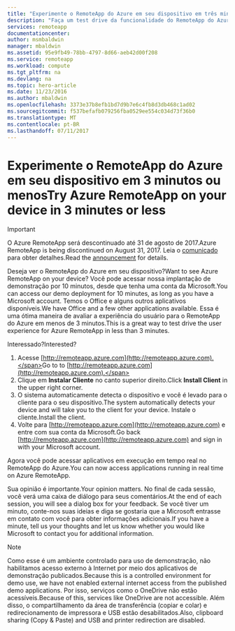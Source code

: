 ```yaml
---
title: "Experimente o RemoteApp do Azure em seu dispositivo em três minutos ou menos | Microsoft Docs"
description: "Faça um test drive da funcionalidade do RemoteApp do Azure sem instalar o serviço."
services: remoteapp
documentationcenter: 
author: msmbaldwin
manager: mbaldwin
ms.assetid: 95e9fb49-78bb-4797-8d66-aeb42d00f208
ms.service: remoteapp
ms.workload: compute
ms.tgt_pltfrm: na
ms.devlang: na
ms.topic: hero-article
ms.date: 11/23/2016
ms.author: mbaldwin
ms.openlocfilehash: 3373e37b8efb1bd7d9b7e6c4fb8d3db468c1ad02
ms.sourcegitcommit: f537befafb079256fba0529ee554c034d73f36b0
ms.translationtype: MT
ms.contentlocale: pt-BR
ms.lasthandoff: 07/11/2017
---
```

# <a name="try-azure-remoteapp-on-your-device-in-3-minutes-or-less"></a><span data-ttu-id="eb837-103">Experimente o RemoteApp do Azure em seu dispositivo em 3 minutos ou menos</span><span class="sxs-lookup"><span data-stu-id="eb837-103">Try Azure RemoteApp on your device in 3 minutes or less</span></span>
> [!IMPORTANT]
> <span data-ttu-id="eb837-104">O Azure RemoteApp será descontinuado até 31 de agosto de 2017.</span><span class="sxs-lookup"><span data-stu-id="eb837-104">Azure RemoteApp is being discontinued on August 31, 2017.</span></span> <span data-ttu-id="eb837-105">Leia o [comunicado](https://go.microsoft.com/fwlink/?linkid=821148) para obter detalhes.</span><span class="sxs-lookup"><span data-stu-id="eb837-105">Read the [announcement](https://go.microsoft.com/fwlink/?linkid=821148) for details.</span></span>
> 
> 

<span data-ttu-id="eb837-106">Deseja ver o RemoteApp do Azure em seu dispositivo?</span><span class="sxs-lookup"><span data-stu-id="eb837-106">Want to see Azure RemoteApp on your device?</span></span> <span data-ttu-id="eb837-107">Você pode acessar nossa implantação de demonstração por 10 minutos, desde que tenha uma conta da Microsoft.</span><span class="sxs-lookup"><span data-stu-id="eb837-107">You can access our demo deployment for 10 minutes, as long as you have a Microsoft account.</span></span> <span data-ttu-id="eb837-108">Temos o Office e alguns outros aplicativos disponíveis.</span><span class="sxs-lookup"><span data-stu-id="eb837-108">We have Office and a few other applications available.</span></span> <span data-ttu-id="eb837-109">Essa é uma ótima maneira de avaliar a experiência do usuário para o RemoteApp do Azure em menos de 3 minutos.</span><span class="sxs-lookup"><span data-stu-id="eb837-109">This is a great way to test drive the user experience for Azure RemoteApp in less than 3 minutes.</span></span>

<span data-ttu-id="eb837-110">Interessado?</span><span class="sxs-lookup"><span data-stu-id="eb837-110">Interested?</span></span>

1. <span data-ttu-id="eb837-111">Acesse [http://remoteapp.azure.com](http://remoteapp.azure.com).</span><span class="sxs-lookup"><span data-stu-id="eb837-111">Go to to [http://remoteapp.azure.com](http://remoteapp.azure.com).</span></span>
2. <span data-ttu-id="eb837-112">Clique em **Instalar Cliente** no canto superior direito.</span><span class="sxs-lookup"><span data-stu-id="eb837-112">Click **Install Client** in the upper right corner.</span></span>  
3. <span data-ttu-id="eb837-113">O sistema automaticamente detecta o dispositivo e você é levado para o cliente para o seu dispositivo.</span><span class="sxs-lookup"><span data-stu-id="eb837-113">The system automatically detects your device and will take you to the client for your device.</span></span> <span data-ttu-id="eb837-114">Instale o cliente.</span><span class="sxs-lookup"><span data-stu-id="eb837-114">Install the client.</span></span>
4. <span data-ttu-id="eb837-115">Volte para [http://remoteapp.azure.com](http://remoteapp.azure.com) e entre com sua conta da Microsoft.</span><span class="sxs-lookup"><span data-stu-id="eb837-115">Go back [http://remoteapp.azure.com](http://remoteapp.azure.com) and  sign in with your Microsoft account.</span></span>

<span data-ttu-id="eb837-116">Agora você pode acessar aplicativos em execução em tempo real no RemoteApp do Azure.</span><span class="sxs-lookup"><span data-stu-id="eb837-116">You can now access applications running in real time on Azure RemoteApp.</span></span>

<span data-ttu-id="eb837-117">Sua opinião é importante.</span><span class="sxs-lookup"><span data-stu-id="eb837-117">Your opinion matters.</span></span> <span data-ttu-id="eb837-118">No final de cada sessão, você verá uma caixa de diálogo para seus comentários.</span><span class="sxs-lookup"><span data-stu-id="eb837-118">At the end of each session, you will see a dialog box for your feedback.</span></span> <span data-ttu-id="eb837-119">Se você tiver um minuto, conte-nos suas ideias e diga se gostaria que a Microsoft entrasse em contato com você para obter informações adicionais.</span><span class="sxs-lookup"><span data-stu-id="eb837-119">If you have a minute, tell us your thoughts and let us know whether you would like Microsoft to contact you for additional information.</span></span>

> [!NOTE]
> <span data-ttu-id="eb837-120">Como esse é um ambiente controlado para uso de demonstração, não habilitamos acesso externo à Internet por meio dos aplicativos de demonstração publicados.</span><span class="sxs-lookup"><span data-stu-id="eb837-120">Because this is a controlled environment for demo use, we have not enabled external internet access from the published demo applications.</span></span> <span data-ttu-id="eb837-121">Por isso, serviços como o OneDrive não estão acessíveis.</span><span class="sxs-lookup"><span data-stu-id="eb837-121">Because of this, services like OneDrive are not accessible.</span></span> <span data-ttu-id="eb837-122">Além disso, o compartilhamento da área de transferência (copiar e colar) e redirecionamento de impressora e USB estão desabilitados.</span><span class="sxs-lookup"><span data-stu-id="eb837-122">Also, clipboard sharing (Copy & Paste) and USB and printer redirection are disabled.</span></span>  
> 
> 

